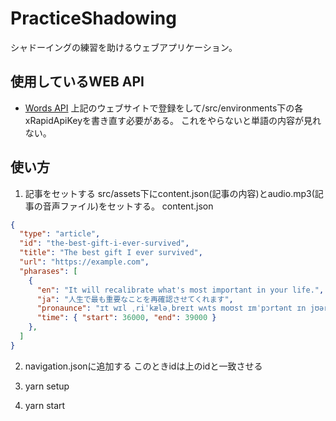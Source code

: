 # PracticeShadowing

シャドーイングの練習を助けるウェブアプリケーション。

## 使用しているWEB API
- [Words API](https://rapidapi.com/dpventures/api/wordsapi)
上記のウェブサイトで登録をして/src/environments下の各xRapidApiKeyを書き直す必要がある。
これをやらないと単語の内容が見れない。

## 使い方
1. 記事をセットする
src/assets下にcontent.json(記事の内容)とaudio.mp3(記事の音声ファイル)をセットする。
content.json
```json
{
  "type": "article",
  "id": "the-best-gift-i-ever-survived",
  "title": "The best gift I ever survived",
  "url": "https://example.com",
  "pharases": [
    {
      "en": "It will recalibrate what's most important in your life.",
      "ja": "人生で最も重要なことを再確認させてくれます",
      "pronaunce": "ɪt wɪl ˌriˈkæləˌbreɪt wʌts moʊst ɪmˈpɔrtənt ɪn jʊər laɪf.",
      "time": { "start": 36000, "end": 39000 }
    },
  ]
}
```

2. navigation.jsonに追加する
このときidは上のidと一致させる

3. yarn setup

4. yarn start